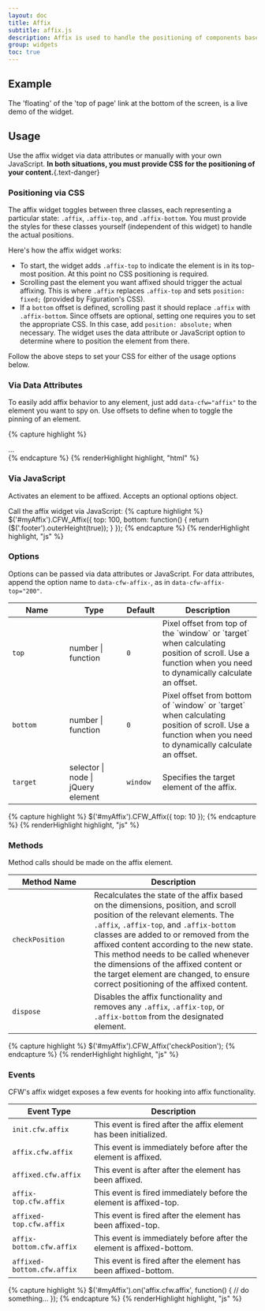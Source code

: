 ```yaml
---
layout: doc
title: Affix
subtitle: affix.js
description: Affix is used to handle the positioning of components based on the scroll position of the window with top and bottom boundaries.
group: widgets
toc: true
---
```


## Example
The 'floating' of the 'top of page' link at the bottom of the screen, is a live demo of the widget.

## Usage

Use the affix widget via data attributes or manually with your own JavaScript. **In both situations, you must provide CSS for the positioning of your content.**{.text-danger}

### Positioning via CSS

The affix widget toggles between three classes, each representing a particular state: `.affix`, `.affix-top`, and `.affix-bottom`. You must provide the styles for these classes yourself (independent of this widget) to handle the actual positions.

Here's how the affix widget works:

- To start, the widget adds `.affix-top` to indicate the element is in its top-most position. At this point no CSS positioning is required.
- Scrolling past the element you want affixed should trigger the actual affixing. This is where `.affix` replaces `.affix-top` and sets `position: fixed;` (provided by Figuration's CSS).
- If a `bottom` offset is defined, scrolling past it should replace `.affix` with `.affix-bottom`. Since offsets are optional, setting one requires you to set the appropriate CSS. In this case, add `position: absolute;` when necessary. The widget uses the data attribute or JavaScript option to determine where to position the element from there.

Follow the above steps to set your CSS for either of the usage options below.

### Via Data Attributes

To easily add affix behavior to any element, just add `data-cfw="affix"` to the element you want to spy on. Use offsets to define when to toggle the pinning of an element.

{% capture highlight %}
<div data-cfw="affix" data-cfw-affix-top="60" data-cfw-affix-bottom="200">
  ...
</div>
{% endcapture %}
{% renderHighlight highlight, "html" %}

### Via JavaScript

Activates an element to be affixed. Accepts an optional options object.

Call the affix widget via JavaScript:
{% capture highlight %}
$('#myAffix').CFW_Affix({
  top: 100,
  bottom: function() {
    return ($('.footer').outerHeight(true));
  }
});
{% endcapture %}
{% renderHighlight highlight, "js" %}

### Options

Options can be passed via data attributes or JavaScript. For data attributes, append the option name to `data-cfw-affix-`, as in `data-cfw-affix-top="200"`.

<div class="table-scroll">
  <table class="table table-bordered table-striped">
    <thead>
      <tr>
        <th style="width: 100px;">Name</th>
        <th style="width: 100px;">Type</th>
        <th style="width: 50px;">Default</th>
        <th>Description</th>
      </tr>
    </thead>
    <tbody>
      <tr>
        <td><code>top</code></td>
        <td>number | function</td>
        <td><code>0</code></td>
        <td>Pixel offset from top of the `window` or `target` when calculating position of scroll. Use a function when you need to dynamically calculate an offset.</td>
      </tr>
      <tr>
        <td><code>bottom</code></td>
        <td>number | function</td>
        <td><code>0</code></td>
        <td>Pixel offset from bottom of `window` or `target` when calculating position of scroll. Use a function when you need to dynamically calculate an offset.</td>
      </tr>
      <tr>
        <td><code>target</code></td>
        <td>selector | node | jQuery element</td>
        <td><code>window</code></td>
        <td>Specifies the target element of the affix.</td>
      </tr>
    </tbody>
  </table>
</div>

{% capture highlight %}
$('#myAffix').CFW_Affix({
    top: 10
});
{% endcapture %}
{% renderHighlight highlight, "js" %}

### Methods

Method calls should be made on the affix element.

<div class="table-scroll">
  <table class="table table-bordered table-striped">
    <thead>
      <tr>
        <th style="width: 150px;">Method Name</th>
        <th>Description</th>
      </tr>
    </thead>
    <tbody>
      <tr>
        <td><code>checkPosition</code></td>
        <td>Recalculates the state of the affix based on the dimensions, position, and scroll position of the relevant elements. The <code>.affix</code>, <code>.affix-top</code>, and <code>.affix-bottom</code> classes are added to or removed from the affixed content according to the new state. This method needs to be called whenever the dimensions of the affixed content or the target element are changed, to ensure correct positioning of the affixed content.</td>
      </tr>
      <tr>
        <td><code>dispose</code></td>
        <td>Disables the affix functionality and removes any <code>.affix</code>, <code>.affix-top</code>, or <code>.affix-bottom</code> from the designated element.</td>
      </tr>
    </tbody>
  </table>
</div>

{% capture highlight %}
$('#myAffix').CFW_Affix('checkPosition');
{% endcapture %}
{% renderHighlight highlight, "js" %}

### Events

CFW's affix widget exposes a few events for hooking into affix functionality.

<div class="table-scroll">
  <table class="table table-bordered table-striped">
    <thead>
      <tr>
        <th style="width: 150px;">Event Type</th>
        <th>Description</th>
      </tr>
    </thead>
    <tbody>
      <tr>
        <td><code>init.cfw.affix</code></td>
        <td>This event is fired after the affix element has been initialized.</td>
      </tr>
      <tr>
        <td><code>affix.cfw.affix</code></td>
        <td>This event is immediately before after the element is affixed.</td>
      </tr>
      <tr>
        <td><code>affixed.cfw.affix</code></td>
        <td>This event is after after the element has been affixed.</td>
      </tr>
      <tr>
        <td><code>affix-top.cfw.affix</code></td>
        <td>This event is fired immediately before the element is affixed-top.</td>
      </tr>
      <tr>
        <td><code>affixed-top.cfw.affix</code></td>
        <td>This event is fired after the element has been affixed-top.</td>
      </tr>
      <tr>
        <td><code>affix-bottom.cfw.affix</code></td>
        <td>This event is immediately before after the element is affixed-bottom.</td>
      </tr>
      <tr>
        <td><code>affixed-bottom.cfw.affix</code></td>
        <td>This event is fired after the element has been affixed-bottom.</td>
      </tr>
    </tbody>
  </table>
</div>

{% capture highlight %}
$('#myAffix').on('affix.cfw.affix', function() {
  // do something...
});
{% endcapture %}
{% renderHighlight highlight, "js" %}